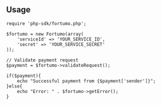 ## Usage

    require 'php-sdk/fortumo.php';
    
    $fortumo = new Fortumo(array(
        'serviceId' => 'YOUR_SERVICE_ID',
        'secret' => 'YOUR_SERVICE_SECRET'
    ));
    
    // Validate payment request
    $payment = $fortumo->validateRequest();
    
    if($payment){
        echo "Successful payment from {$payment['sender']}";
    }else{
        echo "Error: " . $fortumo->getError();
    }